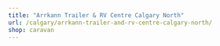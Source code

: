 ```yaml
---
title: "Arrkann Trailer & RV Centre Calgary North"
url: /calgary/arrkann-trailer-and-rv-centre-calgary-north/
shop: caravan
---
```

